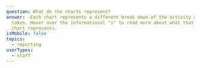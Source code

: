 ```yaml
---
question: What do the charts represent?
answer: -Each chart represents a different break down of the activity attendance
  taken. Hover over the informational "i" to read more about what that specific
  chart represents.
isMobile: false
topics:
  - reporting
userTypes:
  - staff
---
```

